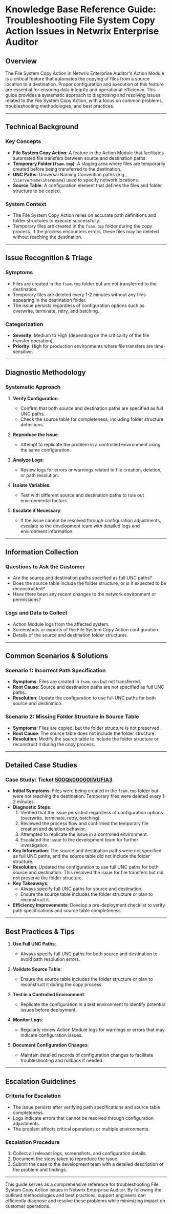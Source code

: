 # Knowledge Base Reference Guide: Troubleshooting File System Copy Action Issues in Netwrix Enterprise Auditor

## Overview

The File System Copy Action in Netwrix Enterprise Auditor's Action Module is a critical feature that automates the copying of files from a source location to a destination. Proper configuration and execution of this feature are essential for ensuring data integrity and operational efficiency. This guide provides a systematic approach to diagnosing and resolving issues related to the File System Copy Action, with a focus on common problems, troubleshooting methodologies, and best practices.

---

## Technical Background

### Key Concepts
- **File System Copy Action**: A feature in the Action Module that facilitates automated file transfers between source and destination paths.
- **Temporary Folder (`fsam.tmp`)**: A staging area where files are temporarily created before being transferred to the destination.
- **UNC Paths**: Universal Naming Convention paths (e.g., `\\ServerName\ShareName`) used to specify network locations.
- **Source Table**: A configuration element that defines the files and folder structure to be copied.

### System Context
- The File System Copy Action relies on accurate path definitions and folder structures to execute successfully.
- Temporary files are created in the `fsam.tmp` folder during the copy process. If the process encounters errors, these files may be deleted without reaching the destination.

---

## Issue Recognition & Triage

### Symptoms
- Files are created in the `fsam.tmp` folder but are not transferred to the destination.
- Temporary files are deleted every 1-2 minutes without any files appearing in the destination folder.
- The issue persists regardless of configuration options such as overwrite, terminate, retry, and batching.

### Categorization
- **Severity**: Medium to High (depending on the criticality of the file transfer operation).
- **Priority**: High for production environments where file transfers are time-sensitive.

---

## Diagnostic Methodology

### Systematic Approach
1. **Verify Configuration**:
   - Confirm that both source and destination paths are specified as full UNC paths.
   - Check the source table for completeness, including folder structure definitions.

2. **Reproduce the Issue**:
   - Attempt to replicate the problem in a controlled environment using the same configuration.

3. **Analyze Logs**:
   - Review logs for errors or warnings related to file creation, deletion, or path resolution.

4. **Isolate Variables**:
   - Test with different source and destination paths to rule out environmental factors.

5. **Escalate if Necessary**:
   - If the issue cannot be resolved through configuration adjustments, escalate to the development team with detailed logs and environment information.

---

## Information Collection

### Questions to Ask the Customer
- Are the source and destination paths specified as full UNC paths?
- Does the source table include the folder structure, or is it expected to be reconstructed?
- Have there been any recent changes to the network environment or permissions?

### Logs and Data to Collect
- Action Module logs from the affected system.
- Screenshots or exports of the File System Copy Action configuration.
- Details of the source and destination folder structures.

---

## Common Scenarios & Solutions

### Scenario 1: Incorrect Path Specification
- **Symptoms**: Files are created in `fsam.tmp` but not transferred.
- **Root Cause**: Source and destination paths are not specified as full UNC paths.
- **Resolution**: Update the configuration to use full UNC paths for both source and destination.

### Scenario 2: Missing Folder Structure in Source Table
- **Symptoms**: Files are copied, but the folder structure is not preserved.
- **Root Cause**: The source table does not include the folder structure.
- **Resolution**: Modify the source table to include the folder structure or reconstruct it during the copy process.

---

## Detailed Case Studies

### Case Study: Ticket [500Qk00000IlVUFIA3](https://nwxcorp.lightning.force.com/lightning/r/Case/500Qk00000IlVUFIA3/view)
- **Initial Symptoms**: Files were being created in the `fsam.tmp` folder but were not reaching the destination. Temporary files were deleted every 1-2 minutes.
- **Diagnostic Steps**:
  1. Verified that the issue persisted regardless of configuration options (overwrite, terminate, retry, batching).
  2. Reviewed the process flow and confirmed the temporary file creation and deletion behavior.
  3. Attempted to replicate the issue in a controlled environment.
  4. Escalated the issue to the development team for further investigation.
- **Key Information**: The source and destination paths were not specified as full UNC paths, and the source table did not include the folder structure.
- **Resolution**: Updated the configuration to use full UNC paths for both source and destination. This resolved the issue for file transfers but did not preserve the folder structure.
- **Key Takeaways**:
  - Always specify full UNC paths for source and destination.
  - Ensure the source table includes the folder structure or plan to reconstruct it.
- **Efficiency Improvements**: Develop a pre-deployment checklist to verify path specifications and source table completeness.

---

## Best Practices & Tips

1. **Use Full UNC Paths**:
   - Always specify full UNC paths for both source and destination to avoid path resolution errors.

2. **Validate Source Table**:
   - Ensure the source table includes the folder structure or plan to reconstruct it during the copy process.

3. **Test in a Controlled Environment**:
   - Replicate the configuration in a test environment to identify potential issues before deployment.

4. **Monitor Logs**:
   - Regularly review Action Module logs for warnings or errors that may indicate configuration issues.

5. **Document Configuration Changes**:
   - Maintain detailed records of configuration changes to facilitate troubleshooting and rollback if needed.

---

## Escalation Guidelines

### Criteria for Escalation
- The issue persists after verifying path specifications and source table completeness.
- Logs indicate errors that cannot be resolved through configuration adjustments.
- The problem affects critical operations or multiple environments.

### Escalation Procedure
1. Collect all relevant logs, screenshots, and configuration details.
2. Document the steps taken to reproduce the issue.
3. Submit the case to the development team with a detailed description of the problem and findings.

--- 

This guide serves as a comprehensive reference for troubleshooting File System Copy Action issues in Netwrix Enterprise Auditor. By following the outlined methodologies and best practices, support engineers can efficiently diagnose and resolve these problems while minimizing impact on customer operations.